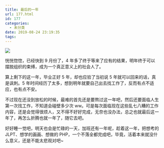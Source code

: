 ```yaml
---
title: 最后的一年
url: 177.html
id: 177
categories:
  - 未分类
date: 2019-08-24 23:19:35
tags:
---
```


![](/img/post/IMG_0521.jpg)

恍恍惚惚，已经快到 9 月份了，4 年多了终于等来了应有的结果，明年终于可以摆脱组织的束缚，成为一个真正意义上的社会人了。

算上剩下的这一年，毕业正好 5 年，却也应验了当初说 5 年就可以回来的话，真是讽刺。5 年时间经历了太多，想到明年就要自己出去找工作了，反而有点不适应，也有点不安。

不过现在还没到放松的时候，最难的首先还是要熬过这一年吧，然后还要面临人生第一次找工作，不知道会碰壁多少次 ww。可是每次面临现在这些乱七八糟的工作内容，还是会觉得很烦人，又不得不好好完成，无奈也没办法，总之也就最后这一年了，再怎么折腾也就一年了，随它去吧。

好好睡一觉吧，明天也会是忙碌的一天，加班还有一年呢，趁着这一年，把想考的 JLPT、想学的画画、想做的 PHP，一个不落全都完成吧，毕竟，活着本来就没什么意义，还是不能太悲观对吧~
